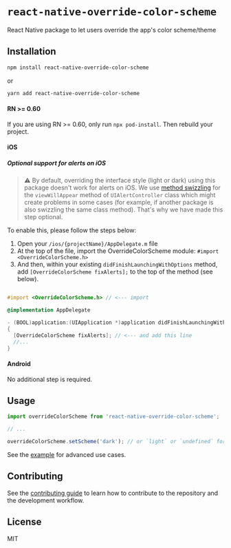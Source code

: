 # `react-native-override-color-scheme`

React Native package to let users override the app's color scheme/theme

## Installation

```sh
npm install react-native-override-color-scheme
```

or

```sh
yarn add react-native-override-color-scheme
```

#### RN >= 0.60
If you are using RN >= 0.60, only run `npx pod-install`. Then rebuild your project.

#### iOS
##### Optional support for alerts on iOS
> :warning: By default, overriding the interface style (light or dark) using this package doesn't work for alerts on iOS. We use [method swizzling](https://medium.com/rocknnull/ios-to-swizzle-or-not-to-swizzle-f8b0ed4a1ce6) for the `viewWillAppear` method of `UIAlertController` class which might create problems in some cases (for example, if another package is also swizzling the same class method). That's why we have made this step optional.

To enable this, please follow the steps below:
1. Open your `/ios/{projectName}/AppDelegate.m` file
1. At the top of the file, import the OverrideColorScheme module: `#import <OverrideColorScheme.h>`
1. And then, within your existing `didFinishLaunchingWithOptions` method, add `[OverrideColorScheme fixAlerts];` to the top of the method (see below).

```Objective-C

#import <OverrideColorScheme.h> // <--- import

@implementation AppDelegate

- (BOOL)application:(UIApplication *)application didFinishLaunchingWithOptions:(NSDictionary *)launchOptions
{
  [OverrideColorScheme fixAlerts]; // <--- and add this line
  //...
}
```

#### Android
No additional step is required.

## Usage

```js
import overrideColorScheme from 'react-native-override-color-scheme';

// ...

overrideColorScheme.setScheme('dark'); // or `light` or `undefined` for system default
```

See the [example](example) for advanced use cases.
## Contributing

See the [contributing guide](CONTRIBUTING.md) to learn how to contribute to the repository and the development workflow.

## License

MIT
